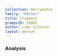 ```yaml
---
collection: Harrypedia
family: "Potter"
title: Fleamont
grampsID: I0003
author: Luke Schierer
layout: person
---
```


### Analysis
